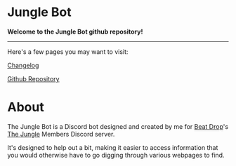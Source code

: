 # Jungle Bot

**Welcome to the Jungle Bot github repository!**

---

Here's a few pages you may want to visit:

[Changelog](https://github.com/Jexanti/Jungle-Bot/blob/main/pages/changelog/main.md)

[Github Repository](https://github.com/Jexanti/Jungle-Bot)

# About

The Jungle Bot is a Discord bot designed and created by me for [Beat Drop](https://beatdrop.ca)'s [The Jungle](https://members.beatdrop.ca/kids-music-production-advanced)  Members Discord server.

It's designed to help out a bit, making it easier to access information that you would otherwise have to go digging through various webpages to find.